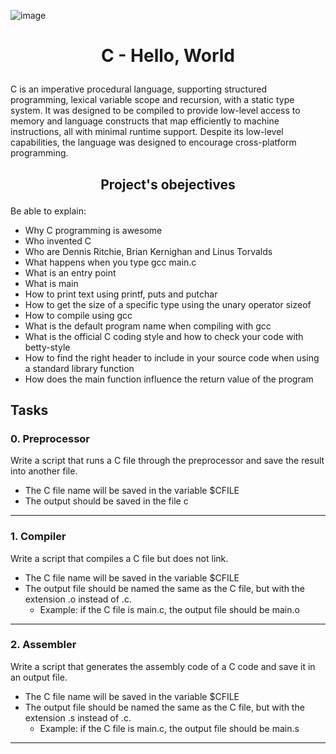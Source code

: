 ![image](https://s3.eu-west-3.amazonaws.com/hbtn.intranet.project.files/holbertonschool-low_level_programming/212/cisfun.jpg)
# <p align=center> C - Hello, World</p>
C is an imperative procedural language, supporting structured programming, lexical variable scope and recursion, with a static type system. It was designed to be compiled to provide low-level access to memory and language constructs that map efficiently to machine instructions, all with minimal runtime support. Despite its low-level capabilities, the language was designed to encourage cross-platform programming.
## <p align=center> Project's obejectives </p>
Be able to explain:
- Why C programming is awesome
- Who invented C
- Who are Dennis Ritchie, Brian Kernighan and Linus Torvalds
- What happens when you type gcc main.c
- What is an entry point
- What is main
- How to print text using printf, puts and putchar
- How to get the size of a specific type using the unary operator sizeof
- How to compile using gcc
- What is the default program name when compiling with gcc
- What is the official C coding style and how to check your code with betty-style
- How to find the right header to include in your source code when using a standard library function
- How does the main function influence the return value of the program

## Tasks
### 0. Preprocessor
Write a script that runs a C file through the preprocessor and save the result into another file.

- The C file name will be saved in the variable $CFILE
- The output should be saved in the file c
--------------------------------------------------------------------------
### 1. Compiler
Write a script that compiles a C file but does not link.

- The C file name will be saved in the variable $CFILE
- The output file should be named the same as the C file, but with the extension .o instead of .c.
  - Example: if the C file is main.c, the output file should be main.o
--------------------------------------------------------------------------
### 2. Assembler
Write a script that generates the assembly code of a C code and save it in an output file.

- The C file name will be saved in the variable $CFILE
- The output file should be named the same as the C file, but with the extension .s instead of .c.
  - Example: if the C file is main.c, the output file should be main.s
--------------------------------------------------------------------------

